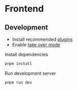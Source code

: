 # Frontend

## Development

- Install recommended [plugins](https://vuejs.org/guide/quick-start.html#creating-a-vue-application)
- Enable [take over mode](https://github.com/johnsoncodehk/volar/discussions/471)

Install dependencies

```sh
pnpm install
```

Run development server

```sh
pnpm run dev
```
